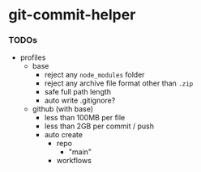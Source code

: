 git-commit-helper
=================
### TODOs
- profiles
  - base
    - reject any `node_modules` folder
    - reject any archive file format other than `.zip`
    - safe full path length
    - auto write .gitignore?
  - github (with base)
    - less than 100MB per file
    - less than 2GB per commit / push
    - auto create
      - repo
        - "main"
      - workflows
